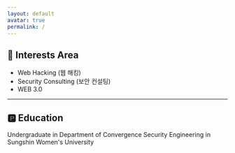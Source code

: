 ```yaml
---
layout: default
avatar: true
permalink: /
---
```

## 🚀 Interests Area
- Web Hacking (웹 해킹)
- Security Consulting (보안 컨설팅)
- WEB 3.0


---

## 🅿️ Education
Undergraduate in Department of Convergence Security Engineering in Sungshin Women's University
